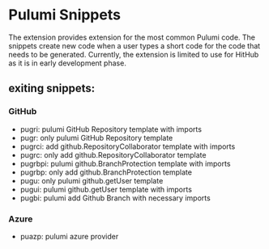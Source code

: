 # Pulumi Snippets

The extension provides extension for the most common Pulumi code. The snippets create new code when a user types a short code for the code that needs to be generated. Currently, the extension is limited to use for HitHub as it is in early development phase. 

## exiting snippets: 

### GitHub
- pugri: pulumi GitHub Repository template with imports
- pugr: only pulumi GitHub Repository template
- pugrci: add github.RepositoryCollaborator template with imports
- pugrc: only add github.RepositoryCollaborator template
- pugrbpi: pulumi github.BranchProtection template with imports
- pugrbp: only add github.BranchProtection template
- pugu: only pulumi github.getUser template
- pugui:  pulumi github.getUser template with imports
- pugbi: pulumi add Github Branch with necessary imports

### Azure
- puazp: pulumi azure provider